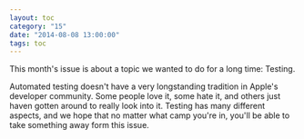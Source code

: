```yaml
---
layout: toc
category: "15"
date: "2014-08-08 13:00:00"
tags: toc
---
```


This month's issue is about a topic we wanted to do for a long time: Testing.

Automated testing doesn't have a very longstanding tradition in Apple's developer community. Some people love it, some hate it, and others just haven gotten around to really look into it. Testing has many different aspects, and we hope that no matter what camp you're in, you'll be able to take something away form this issue.